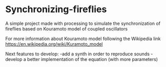 # Synchronizing-fireflies
A simple project made with processing to simulate the synchronization of fireflies based on Kouramoto model of coupled oscillators

For more information about Kouramoto model following the Wikipedia link
https://en.wikipedia.org/wiki/Kuramoto_model

Next features to develop:
-add a synth in order to reproduce sounds
-develop a better implementation of the equation (with more parameters)
